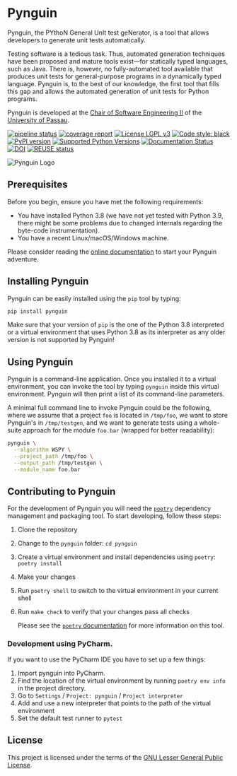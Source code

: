 <!--
SPDX-FileCopyrightText: 2020 Pynguin Contributors

SPDX-License-Identifier: CC-BY-4.0
-->

# Pynguin

Pynguin,
the
PYthoN
General
UnIt
test
geNerator,
is a tool that allows developers to generate unit tests automatically.

Testing software is a tedious task.
Thus, automated generation techniques have been proposed and mature tools exist—for
statically typed languages, such as Java.
There is, however, no fully-automated tool available that produces unit tests for
general-purpose programs in a dynamically typed language.
Pynguin is, to the best of our knowledge, the first tool that fills this gap
and allows the automated generation of unit tests for Python programs.

Pynguin is developed at the
[Chair of Software Engineering II](https://www.fim.uni-passau.de/lehrstuhl-fuer-software-engineering-ii/) 
of the [University of Passau](https://www.uni-passau.de).

[![pipeline status](https://gitlab.infosun.fim.uni-passau.de/se2/pynguin/pynguin/badges/develop/pipeline.svg)](https://gitlab.infosun.fim.uni-passau.de/se2/pynguin/pynguin/-/commits/develop)
[![coverage report](https://gitlab.infosun.fim.uni-passau.de/se2/pynguin/pynguin/badges/develop/coverage.svg)](https://gitlab.infosun.fim.uni-passau.de/se2/pynguin/pynguin/-/commits/develop)
[![License LGPL v3](https://img.shields.io/badge/License-LGPL%20v3-blue.svg)](https://www.gnu.org/licenses/lgpl-3.0)
[![Code style: black](https://img.shields.io/badge/code%20style-black-000000.svg)](https://github.com/ambv/black)
[![PyPI version](https://badge.fury.io/py/pynguin.svg)](https://badge.fury.io/py/pynguin)
[![Supported Python Versions](https://img.shields.io/pypi/pyversions/pynguin.svg)](https://github.com/se2p/pynguin)
[![Documentation Status](https://readthedocs.org/projects/pynguin/badge/?version=latest)](https://pynguin.readthedocs.io/en/latest/?badge=latest)
[![DOI](https://zenodo.org/badge/DOI/10.5281/zenodo.3989840.svg)](https://doi.org/10.5281/zenodo.3989840)
[![REUSE status](https://api.reuse.software/badge/github.com/se2p/pynguin)](https://api.reuse.software/info/github.com/se2p/pynguin)


![Pynguin Logo](https://raw.githubusercontent.com/se2p/pynguin/master/docs/source/_static/pynguin-logo.png "Pynguin Logo")


## Prerequisites

Before you begin, ensure you have met the following requirements:
- You have installed Python 3.8 (we have not yet tested with Python 3.9, there might
  be some problems due to changed internals regarding the byte-code instrumentation).
- You have a recent Linux/macOS/Windows machine.

Please consider reading the [online documentation](https://pynguin.readthedocs.io)
to start your Pynguin adventure.
 
## Installing Pynguin

Pynguin can be easily installed using the `pip` tool by typing:
```bash
pip install pynguin
```

Make sure that your version of `pip` is the one of the Python 3.8 interpreted or a
virtual environment that uses Python 3.8 as its interpreter as any older version is
not supported by Pynguin!

## Using Pynguin

Pynguin is a command-line application.
Once you installed it to a virtual environment, you can invoke the tool by typing
`pynguin` inside this virtual environment.
Pynguin will then print a list of its command-line parameters.

A minimal full command line to invoke Pynguin could be the following,
where we assume that a project `foo` is located in `/tmp/foo`,
we want to store Pynguin's in `/tmp/testgen`,
and we want to generate tests using a whole-suite approach for the module `foo.bar`
(wrapped for better readability):
```bash
pynguin \
  --algorithm WSPY \
  --project_path /tmp/foo \
  --output_path /tmp/testgen \
  --module_name foo.bar
```

## Contributing to Pynguin

For the development of Pynguin you will need the [`poetry`](https://python-poetry.org)
dependency management and packaging tool.
To start developing, follow these steps:
1. Clone the repository
2. Change to the `pynguin` folder: `cd pynguin`
3. Create a virtual environment and install dependencies using `poetry`: `poetry install`
4. Make your changes
5. Run `poetry shell` to switch to the virtual environment in your current shell
6. Run `make check` to verify that your changes pass all checks

   Please see the [`poetry` documentation](https://python-poetry.org/docs/) for more information on this tool.

### Development using PyCharm.

If you want to use the PyCharm IDE you have to set up a few things:
1. Import pynguin into PyCharm.
2. Find the location of the virtual environment by running `poetry env info` in the project directory.
3. Go to `Settings` / `Project: pynguin` / `Project interpreter`
4. Add and use a new interpreter that points to the path of the virtual environment
5. Set the default test runner to `pytest`

## License

This project is licensed under the terms of the
[GNU Lesser General Public License](LICENSE.rst).
